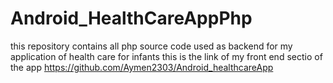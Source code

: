 ﻿# Android_HealthCareAppPhp
this repository  contains all php source code used as backend for my  application of health care for infants
this is the link of my front end sectio of the app https://github.com/Aymen2303/Android_healthcareApp
